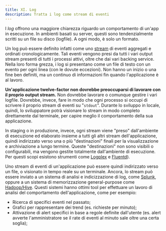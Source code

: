```yaml
---
title: XI. Log
description: Tratta i log come stream di eventi
---
```

I *log* offrono una maggiore chiarezza riguardo un comportamento di un'app in esecuzione. In ambienti basati su server, questi sono tendenzialmente scritti su un file su disco (logfile). A ogni modo, è solo un formato.

Un log può essere definito infatti come uno [stream](https://adam.herokuapp.com/past/2011/4/1/logs_are_streams_not_files/) di eventi aggregati e ordinati cronologicamente. Tali eventi vengono presi da tutti i vari output stream presenti di tutti i processi attivi, oltre che dai vari backing service. Nella loro forma grezza, i log si presentano come un file di testo con un evento per ogni linea (con le dovute eccezioni). Non hanno un inizio o una fine ben definiti, ma un continuo di informazioni fin quando l'applicazione è al lavoro.

**Un'applicazione twelve-factor non dovrebbe preoccuparsi di lavorare con il proprio output stream.** Non dovrebbe lavorare o comunque gestire i vari logfile. Dovrebbe, invece, fare in modo che ogni processo si occupi di scrivere il proprio stream di eventi su "`stdout`". Durante lo sviluppo in locale, quindi, lo sviluppatore potrà visionare lo stream in modo completo direttamente dal terminale, per capire meglio il comportamento della sua applicazione.

In staging o in produzione, invece, ogni stream viene "preso" dall'ambiente di esecuzione ed elaborato insieme a tutti gli altri stream dell'applicazione, quindi indirizzato verso una o più "destinazioni" finali per la visualizzazione e archiviazione a lungo termine. Queste "destinazioni" non sono visibili o configurabili, ma vengono gestite totalmente dall'ambiente di esecuzione. Per questi scopi esistono strumenti come [Logplex](https://github.com/heroku/logplex) e [Fluentd](https://github.com/fluent/fluentd)).

Uno stream di eventi di un'applicazione può essere quindi indirizzato verso un file, o visionato in tempo reale su un terminale. Ancora, lo stream può essere inviato a un sistema di analisi e indicizzazione di log, come [Splunk](http://www.splunk.com/), oppure a un sistema di memorizzazione general-purpose come [Hadoop/Hive](http://hive.apache.org/). Questi sistemi hanno ottimi tool per effettuare un lavoro di analisi del comportamento dell'applicazione, come per esempio:

* Ricerca di specifici eventi nel passato;
* Grafici per rappresentare dei trend (es. richieste per minuto);
* Attivazione di alert specifici in base a regole definite dall'utente (es. alert avverte l'amministratore se il rate di eventi al minuto sale oltre una certa soglia);
